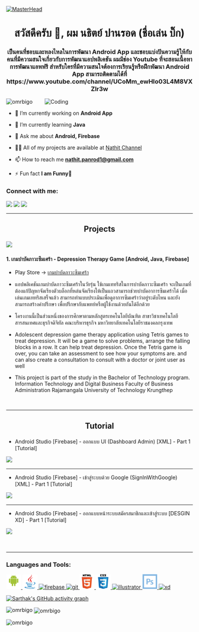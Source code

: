 [![MasterHead](https://1.bp.blogspot.com/-7A4WynwLsMw/XbBpCXG8fHI/AAAAAAAAMt4/uOa1bpLskYgrwGbllhSu2SDj_Mig8SXJQCLcBGAsYHQ/s1600/2000_600px.gif)](https://rishavchanda.io)
<h1 align="center">สวัสดีครับ 👋, ผม นธิตย์ ปานรอด (ชื่อเล่น บิ๊ก)</h1>
<h3 align="center">เป็นคนที่ชอบและหลงไหลในการพัฒนา Android App และชอบแบ่งปันความรู้ให้กับคนที่มีความสนใจเกี่ยวกับการพัฒนาแอปพลิเคชัน ผมมีช่อง Youtube ที่จะสอนเนื้อหาการพัฒนาแอพฟรี สำหรับใครที่มีความสนใจต้องการเรียนรู้หรือฝึกพัฒนา Android App สามารถติดตามได้ที่ https://www.youtube.com/channel/UCoMm_ewHIo03L4M8VXZlr3w </h3>

<img align="right" alt="Coding" width="400" src="https://cdn.dribbble.com/users/1162077/screenshots/3848914/programmer.gif">

<p align="left"> <img src="https://komarev.com/ghpvc/?username=omrbigo&label=Profile%20views&color=0e75b6&style=flat" alt="omrbigo" /> </p>

- 🔭 I’m currently working on **Android App**

- 🌱 I’m currently learning **Java**

- 💬 Ask me about **Android, Firebase**

- 👨‍💻 All of my projects are available at [Nathit Channel](https://www.youtube.com/channel/UCoMm_ewHIo03L4M8VXZlr3w)

- 📫 How to reach me **nathit.panrod1@gmail.com**

- ⚡ Fun fact **I am Funny🤣**

### Connect with me:
<a>[<img src="https://img.shields.io/badge/facebook-%231877F2.svg?&style=for-the-badge&logo=facebook&logoColor=white">](https://web.facebook.com/nathit.big)</a> 
<a>[<img src="https://img.shields.io/badge/youtube-%23E4405F.svg?&style=for-the-badge&logo=instagram&logoColor=white">](https://www.youtube.com/channel/UCoMm_ewHIo03L4M8VXZlr3w)</a>
<a>[<img src="https://img.shields.io/badge/facebook-fanpage-%231877F2.svg?&style=for-the-badge&logo=facebook fanpage&logoColor=white">](https://web.facebook.com/NathitChannel)</a> 


---

## <p align="center">Projects</p>

[<img src="https://play-lh.googleusercontent.com/z3HNvCsdNauIoOGTYj7fj1msiv87xAGBShLVvBBOFN4BqyYtyd500PTKsiFoTpdmTaY=s180-rw">]()
#### 1. เกมบำบัดภาวะซึมเศร้า - Depression Therapy Game [Android, Java, Firebase]
* Play Store -> [เกมบำบัดภาวะซึมเศร้า](https://play.google.com/store/apps/details?id=com.depressiongame)
* แอปพลิเคชันเกมบำบัดภาวะซึมเศร้าในวัยรุ่น ใช้เกมเททริสในการบำบัดภาวะซึมเศร้า จะเป็นเกมที่ต้องแก้ปัญหาจัดเรียงตัวบล็อกที่หล่นจัดเรียงให้เป็นแถวสามารถช่วยบำบัดอาการซึมเศร้าได้ เมื่อเล่นเกมเททริสเสร็จแล้ว สามารถทำแบบประเมินเพื่อดูอาการซึมเศร้าว่าอยู่ระดับไหน และยังสามารถสร้างคำปรึกษา เพื่อปรึกษากับแพทย์หรือผู้ใช้งานด้วยกันได้อีกด้วย
* โครงงานนี้เป็นส่วนหนึ่งของการศึกษาตามหลักสูตรเทคโนโลยีบัณฑิต สาขาวิชาเทคโนโลยีสารสนเทศและธุรกิจดิจิทัล คณะบริหารธุรกิจ มหาวิทยาลัยเทคโนโลยีราชมงคลกรุงเทพ

* Adolescent depression game therapy application using Tetris games to treat depression. It will be a game to solve problems, arrange the falling blocks in a row. It can help treat depression. Once the Tetris game is over, you can take an assessment to see how your symptoms are. and can also create a consultation to consult with a doctor or joint user as well
* This project is part of the study in the Bachelor of Technology program.
Information Technology and Digital Business Faculty of Business Administration
Rajamangala University of Technology Krungthep
<br>

---

## <p align="center">Tutorial</p>

* Android Studio [Firebase] - ออกแบบ UI (Dashboard Admin) [XML] - Part 1 [Tutorial]

[<img src="https://scontent.fbkk9-2.fna.fbcdn.net/v/t39.30808-6/275533741_112556981377505_4673424729869107656_n.jpg?_nc_cat=109&ccb=1-5&_nc_sid=730e14&_nc_eui2=AeGYnA4Pn90weoOfTcqnDWELWCfH33BluZVYJ8ffcGW5lZBCMcDvSBFKhQKIOmZhcYOc1K-vQOsvCDD6kQwZ3dqf&_nc_ohc=faDIhi80EtAAX_dERbz&_nc_zt=23&_nc_ht=scontent.fbkk9-2.fna&oh=00_AT-mSAwLlaBpSFrbIFIYw5TDancDl3lX5Q9Fq1xEAHZpqw&oe=6232A5BD">](https://youtu.be/UjWdFvOW2Lw)

---

* Android Studio [Firebase] - เข้าสู่ระบบด้วย Google (SignInWithGoogle) [XML] - Part 1 [Tutorial] 

[<img src="https://scontent.fbkk12-1.fna.fbcdn.net/v/t39.30808-6/275408027_110814111551792_1914338441781769007_n.jpg?_nc_cat=101&ccb=1-5&_nc_sid=730e14&_nc_eui2=AeEh5b9zmsQb3PP4dxp6d0HENgGzBboazdw2AbMFuhrN3CnKYKByhF9Y6-q3CLQxqQmqycTE5r8Y9w-Op_RJFz45&_nc_ohc=hRW9a1ENnlMAX9csmCS&_nc_zt=23&_nc_ht=scontent.fbkk12-1.fna&oh=00_AT9_9Rysn43ZZF5EDc6nxZy0q_1HOJZBu-eWlErtl3agRg&oe=6232495D">](https://youtu.be/n5xjO8VWCGQ)

---

* Android Studio [Firebase] - ออกแบบหน้าระบบสมัครสมาชิกและเข้าสู่ระบบ [DESGIN XD] - Part 1 [Tutorial]

[<img src="https://scontent.fbkk9-3.fna.fbcdn.net/v/t39.30808-6/275726285_112897164676820_7341708857865745964_n.jpg?_nc_cat=106&ccb=1-5&_nc_sid=730e14&_nc_eui2=AeGANGzJc2qf8nCRK0rL3a2PK4K75UDTwyIrgrvlQNPDIqVZBTheDrke61e9GZsIbsouwtVzD1UXYT1HCGRn8zzx&_nc_ohc=V5CnhyWQyZMAX-hhU6u&tn=4U83sZGT_WqXL8ZX&_nc_zt=23&_nc_ht=scontent.fbkk9-3.fna&oh=00_AT9RSgXTJYk-rpxUVkf1vCtCn7GJfJZ_NHGLh0zl-TdtSw&oe=6232F9A9">](https://youtu.be/n5xjO8VWCGQ)

<br>

---

<h3 align="left">Languages and Tools:</h3>
<p align="left"> <a href="https://developer.android.com" target="_blank" rel="noreferrer"> <img src="https://raw.githubusercontent.com/devicons/devicon/master/icons/android/android-original-wordmark.svg" alt="android" width="40" height="40"/> </a> <a href="https://www.java.com" target="_blank" rel="noreferrer"> <img src="https://raw.githubusercontent.com/devicons/devicon/master/icons/java/java-original.svg" alt="java" width="40" height="40"/> </a> <a href="https://firebase.google.com/" target="_blank" rel="noreferrer"> <img src="https://www.vectorlogo.zone/logos/firebase/firebase-icon.svg" alt="firebase" width="40" height="40"/> </a> <a href="https://git-scm.com/" target="_blank" rel="noreferrer"> <img src="https://www.vectorlogo.zone/logos/git-scm/git-scm-icon.svg" alt="git" width="40" height="40"/> </a> <a href="https://www.w3.org/html/" target="_blank" rel="noreferrer"> <img src="https://raw.githubusercontent.com/devicons/devicon/master/icons/html5/html5-original-wordmark.svg" alt="html5" width="40" height="40"/> </a> <a href="https://www.w3schools.com/css/" target="_blank" rel="noreferrer"> <img src="https://raw.githubusercontent.com/devicons/devicon/master/icons/css3/css3-original-wordmark.svg" alt="css3" width="40" height="40"/> </a> <a href="https://www.adobe.com/in/products/illustrator.html" target="_blank" rel="noreferrer"> <img src="https://www.vectorlogo.zone/logos/adobe_illustrator/adobe_illustrator-icon.svg" alt="illustrator" width="40" height="40"/> </a> </a> <a href="https://www.photoshop.com/en" target="_blank" rel="noreferrer"> <img src="https://raw.githubusercontent.com/devicons/devicon/master/icons/photoshop/photoshop-line.svg" alt="photoshop" width="40" height="40"/> </a> <a href="https://www.adobe.com/products/xd.html" target="_blank" rel="noreferrer"> <img src="https://cdn.worldvectorlogo.com/logos/adobe-xd.svg" alt="xd" width="40" height="40"/> </a> </p>

[![Sarthak's GitHub activity graph](https://activity-graph.herokuapp.com/graph?username=omrbigo&&theme=xcode)](https://github.com/oMrBIGo)

<p><img align="left" src="https://github-readme-stats.vercel.app/api/top-langs?username=omrbigo&show_icons=true&locale=en&layout=compact&theme=tokyonight" alt="omrbigo" /></p>

<p>&nbsp;<img align="center" src="https://github-readme-stats.vercel.app/api?username=omrbigo&show_icons=true&locale=en&theme=tokyonight" alt="omrbigo" /></p>

<p><img align="center" src="https://github-readme-streak-stats.herokuapp.com/?user=omrbigo&&theme=tokyonight" alt="omrbigo" /></p>
